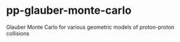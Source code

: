 # pp-glauber-monte-carlo
Glauber Monte Carlo for various geometric models of proton-proton collisions

